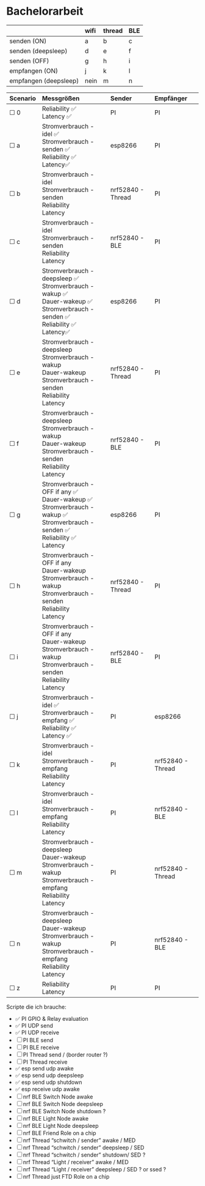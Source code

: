 # Bachelorarbeit

| |wifi|thread|BLE|
|:----|:----|:----|:----|
|senden (ON)|a|b|c|
|senden (deepsleep)|d|e|f|
|senden (OFF)|g|h|i|
|empfangen (ON)|j|k|l|
|empfangen (deepsleep)|nein|m|n|

|Scenario|Messgrößen|Sender|Empfänger|
|:----|:----|:----|:----|
|☐ 0|Reliability ✅<br> Latency ✅|PI|PI|
|☐ a|Stromverbrauch - idel ✅<br> Stromverbrauch - senden ✅<br> Reliability ✅<br> Latency✅|esp8266|PI|
|☐ b|Stromverbrauch - idel <br> Stromverbrauch - senden <br> Reliability <br> Latency|nrf52840 - Thread|PI|
|☐ c|Stromverbrauch - idel <br> Stromverbrauch - senden <br> Reliability <br> Latency|nrf52840 - BLE|PI|
|☐ d|Stromverbrauch - deepsleep ✅<br> Stromverbrauch - wakup ✅<br> Dauer-wakeup ✅<br> Stromverbrauch - senden ✅<br> Reliability ✅<br> Latency✅|esp8266|PI|
|☐ e|Stromverbrauch - deepsleep <br> Stromverbrauch - wakup <br> Dauer-wakeup <br> Stromverbrauch - senden <br> Reliability <br> Latency|nrf52840 - Thread|PI|
|☐ f|Stromverbrauch - deepsleep <br> Stromverbrauch - wakup <br> Dauer-wakeup <br> Stromverbrauch - senden <br> Reliability <br> Latency|nrf52840 - BLE|PI|
|☐ g|Stromverbrauch - OFF if any ✅<br> Dauer-wakeup ✅<br> Stromverbrauch - wakup ✅<br> Stromverbrauch - senden ✅<br> Reliability ✅<br> Latency|esp8266|PI|
|☐ h|Stromverbrauch - OFF if any <br> Dauer-wakeup <br> Stromverbrauch - wakup <br> Stromverbrauch - senden <br> Reliability <br> Latency|nrf52840 - Thread|PI|
|☐ i|Stromverbrauch - OFF if any <br> Dauer-wakeup <br> Stromverbrauch - wakup <br> Stromverbrauch - senden <br> Reliability <br> Latency|nrf52840 - BLE|PI|
|☐ j|Stromverbrauch - idel ✅<br> Stromverbrauch - empfang ✅<br> Reliability ✅<br> Latency ✅|PI|esp8266|
|☐ k|Stromverbrauch - idel <br> Stromverbrauch - empfang <br> Reliability <br> Latency|PI|nrf52840 - Thread|
|☐ l|Stromverbrauch - idel <br> Stromverbrauch - empfang <br> Reliability <br> Latency|PI|nrf52840 - BLE|
|☐ m|Stromverbrauch - deepsleep <br> Dauer-wakeup <br> Stromverbrauch - wakup <br> Stromverbrauch - empfang <br> Reliability <br> Latency|PI|nrf52840 - Thread|
|☐ n|Stromverbrauch - deepsleep <br> Dauer-wakeup <br> Stromverbrauch - wakup <br> Stromverbrauch - empfang <br> Reliability <br> Latency|PI|nrf52840 - BLE|
|☐ z|Reliability <br> Latency |PI|PI|

Scripte die ich brauche:
 - ✅ PI GPIO & Relay evaluation
 - ✅ PI UDP send
 - ✅ PI UDP receive
 - ☐ PI BLE send
 - ☐ PI BLE receive
 - ☐ PI Thread send / (border router ?)
 - ☐ PI Thread receive
 - ✅ esp send udp awake
 - ✅ esp send udp deepsleep
 - ✅ esp send udp shutdown
 - ✅ esp receive udp awake
 - ☐ nrf BLE Switch Node awake
 - ☐ nrf BLE Switch Node deepsleep
 - ☐ nrf BLE Switch Node shutdown ? 
 - ☐ nrf BLE Light Node awake
 - ☐ nrf BLE Light Node deepsleep
 - ☐ nrf BLE Friend Role on a chip
 - ☐ nrf Thread “schwitch / sender” awake / MED
 - ☐ nrf Thread “schwitch / sender” deepsleep / SED
 - ☐ nrf Thread “schwitch / sender” shutdown/ SED ?
 - ☐ nrf Thread “Light / receiver” awake / MED
 - ☐ nrf Thread “Light / receiver” deepsleep / SED ? or ssed ? 
 - ☐ nrf Thread just FTD Role on a chip